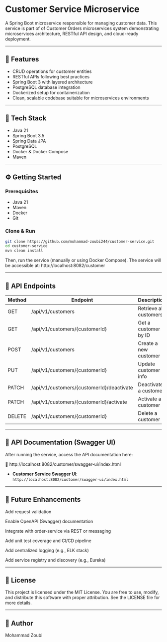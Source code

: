 # Customer Service Microservice

A Spring Boot microservice responsible for managing customer data. This service is part of of Customer Orders microservices system demonstrating microservices architecture, RESTful API design, and cloud-ready deployment.

---

## 🧩 Features

- CRUD operations for customer entities
- RESTful APIs following best practices
- Spring Boot 3 with layered architecture
- PostgreSQL database integration
- Dockerized setup for containerization
- Clean, scalable codebase suitable for microservices environments

---

## 🚀 Tech Stack

- Java 21
- Spring Boot 3.5
- Spring Data JPA
- PostgreSQL
- Docker & Docker Compose
- Maven

---

## ⚙️ Getting Started

### Prerequisites

- Java 21
- Maven
- Docker
- Git

### Clone & Run

```bash
git clone https://github.com/mohammad-zoubi244/customer-service.git
cd customer-service
mvn clean install
```
Then, run the service (manually or using Docker Compose).
The service will be accessible at:
http://localhost:8082/customer

---

##  🔌 API Endpoints

| Method | Endpoint                                  | Description            |
| ------ | ----------------------------------------- | ---------------------- |
| GET    | /api/v1/customers                         | Retrieve all customers |
| GET    | /api/v1/customers/{customerId}            | Get a customer by ID   |
| POST   | /api/v1/customers                         | Create a new customer  |
| PUT    | /api/v1/customers/{customerId}            | Update customer info   |
| PATCH  | /api/v1/customers/{customerId}/deactivate | Deactivate a customer  |
| PATCH  | /api/v1/customers/{customerId}/activate   | Activate a customer    |
| DELETE | /api/v1/customers/{customerId}            | Delete a customer      |

---

## 📘 API Documentation (Swagger UI)
After running the service, access the API documentation here:

🔗 http://localhost:8082/customer/swagger-ui/index.html

- **Customer Service Swagger UI**: `http://localhost:8082/customer/swagger-ui/index.html`

---

## 🔮 Future Enhancements
 Add request validation

 Enable OpenAPI (Swagger) documentation

 Integrate with order-service via REST or messaging

 Add unit test coverage and CI/CD pipeline

 Add centralized logging (e.g., ELK stack)

 Add service registry and discovery (e.g., Eureka)

 ---

 ## 📄 License
This project is licensed under the MIT License.
You are free to use, modify, and distribute this software with proper attribution.
See the LICENSE file for more details.

 ---
##  👤 Author
Mohammad Zoubi
